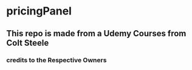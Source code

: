 # pricingPanel
## This repo is made from a Udemy Courses from Colt Steele
### credits to the Respective Owners 
